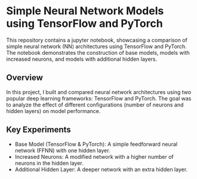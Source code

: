 # Simple Neural Network Models using TensorFlow and PyTorch

This repository contains a jupyter notebook, showcasing a comparison of simple neural network (NN) architectures using TensorFlow and PyTorch. The notebook demonstrates the construction of base models, models with increased neurons, and models with additional hidden layers.

## Overview
In this project, I built and compared neural network architectures using two popular deep learning frameworks: TensorFlow and PyTorch. The goal was to analyze the effect of different configurations (number of neurons and hidden layers) on model performance.

## Key Experiments
- Base Model (TensorFlow & PyTorch):
  A simple feedforward neural network (FFNN) with one hidden layer.
- Increased Neurons:
  A modified network with a higher number of neurons in the hidden layer.
- Additional Hidden Layer:
  A deeper network with an extra hidden layer.
